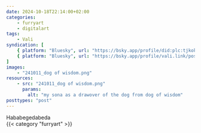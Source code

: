 ```yaml
---
date: 2024-10-18T22:14:00+02:00
categories:
    - furryart
    - digitalart
tags:
    - Vali
syndication: [
    { platform: "Bluesky", url: "https://bsky.app/profile/did:plc:tjkokzqdnfzzlaxdjjzzzi5b/post/3l6srtesfb32y", hidden: true },
    { platform: "Bluesky", url: "https://bsky.app/profile/vali.link/post/3l6srtesfb32y" }
]
images:
    - "241011_dog of wisdom.png"
resources:
    - src: "241011_dog of wisdom.png"
      params:
        alt: "my sona as a drawover of the dog from dog of wisdom"
posttypes: "post"
---
```

Hababegedabeda<br>
{{< category "furryart" >}}
